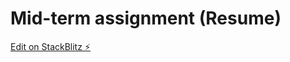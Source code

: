 # Mid-term assignment (Resume)

[Edit on StackBlitz ⚡️](https://stackblitz.com/edit/angular-5hp2pw-dwu38e)
